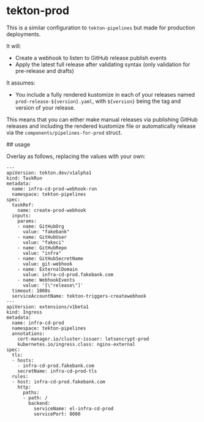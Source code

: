 # tekton-prod
This is a similar configuration to `tekton-pipelines` but made for production deployments.

It will:
- Create a webhook to listen to GitHub release publish events
- Apply the latest full release after validating syntax (only validation for pre-release and drafts)

It assumes:
- You include a fully rendered kustomize in each of your releases named `prod-release-${version}.yaml`, with `${version}` being the tag and version of your release. 

This means that you can either make manual releases via publishing GitHub releases and including the rendered kustomize file or automatically release via the `components/pipelines-for-prod` struct. 

## usage

Overlay as follows, replacing the values with your own:

```
---
apiVersion: tekton.dev/v1alpha1
kind: TaskRun
metadata:
  name: infra-cd-prod-webhook-run
  namespace: tekton-pipelines
spec:
  taskRef:
    name: create-prod-webhook
  inputs:
    params:
    - name: GitHubOrg
      value: "fakebank"
    - name: GitHubUser
      value: "fakeci"
    - name: GitHubRepo
      value: "infra"
    - name: GitHubSecretName
      value: git-webhook
    - name: ExternalDomain
      value: infra-cd-prod.fakebank.com
    - name: WebhookEvents
      value: '[\"release\"]'
  timeout: 1000s
  serviceAccountName: tekton-triggers-createwebhook
---
apiVersion: extensions/v1beta1
kind: Ingress
metadata:
  name: infra-cd-prod
  namespace: tekton-pipelines
  annotations:
    cert-manager.io/cluster-issuer: letsencrypt-prod
    kubernetes.io/ingress.class: nginx-external
spec:
  tls:
  - hosts:
    - infra-cd-prod.fakebank.com
    secretName: infra-cd-prod-tls
  rules:
  - host: infra-cd-prod.fakebank.com
    http:
      paths:
      - path: /
        backend:
          serviceName: el-infra-cd-prod
          servicePort: 8080
```

